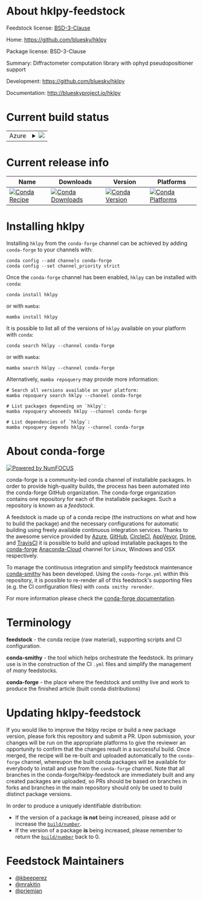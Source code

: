 About hklpy-feedstock
=====================

Feedstock license: [BSD-3-Clause](https://github.com/conda-forge/hklpy-feedstock/blob/main/LICENSE.txt)

Home: https://github.com/bluesky/hklpy

Package license: BSD-3-Clause

Summary: Diffractometer computation library with ophyd pseudopositioner support

Development: https://github.com/bluesky/hklpy

Documentation: http://blueskyproject.io/hklpy

Current build status
====================


<table>
    
  <tr>
    <td>Azure</td>
    <td>
      <details>
        <summary>
          <a href="https://dev.azure.com/conda-forge/feedstock-builds/_build/latest?definitionId=13087&branchName=main">
            <img src="https://dev.azure.com/conda-forge/feedstock-builds/_apis/build/status/hklpy-feedstock?branchName=main">
          </a>
        </summary>
        <table>
          <thead><tr><th>Variant</th><th>Status</th></tr></thead>
          <tbody><tr>
              <td>linux_64_python3.10.____cpython</td>
              <td>
                <a href="https://dev.azure.com/conda-forge/feedstock-builds/_build/latest?definitionId=13087&branchName=main">
                  <img src="https://dev.azure.com/conda-forge/feedstock-builds/_apis/build/status/hklpy-feedstock?branchName=main&jobName=linux&configuration=linux%20linux_64_python3.10.____cpython" alt="variant">
                </a>
              </td>
            </tr><tr>
              <td>linux_64_python3.11.____cpython</td>
              <td>
                <a href="https://dev.azure.com/conda-forge/feedstock-builds/_build/latest?definitionId=13087&branchName=main">
                  <img src="https://dev.azure.com/conda-forge/feedstock-builds/_apis/build/status/hklpy-feedstock?branchName=main&jobName=linux&configuration=linux%20linux_64_python3.11.____cpython" alt="variant">
                </a>
              </td>
            </tr><tr>
              <td>linux_64_python3.8.____cpython</td>
              <td>
                <a href="https://dev.azure.com/conda-forge/feedstock-builds/_build/latest?definitionId=13087&branchName=main">
                  <img src="https://dev.azure.com/conda-forge/feedstock-builds/_apis/build/status/hklpy-feedstock?branchName=main&jobName=linux&configuration=linux%20linux_64_python3.8.____cpython" alt="variant">
                </a>
              </td>
            </tr><tr>
              <td>linux_64_python3.9.____73_pypy</td>
              <td>
                <a href="https://dev.azure.com/conda-forge/feedstock-builds/_build/latest?definitionId=13087&branchName=main">
                  <img src="https://dev.azure.com/conda-forge/feedstock-builds/_apis/build/status/hklpy-feedstock?branchName=main&jobName=linux&configuration=linux%20linux_64_python3.9.____73_pypy" alt="variant">
                </a>
              </td>
            </tr><tr>
              <td>linux_64_python3.9.____cpython</td>
              <td>
                <a href="https://dev.azure.com/conda-forge/feedstock-builds/_build/latest?definitionId=13087&branchName=main">
                  <img src="https://dev.azure.com/conda-forge/feedstock-builds/_apis/build/status/hklpy-feedstock?branchName=main&jobName=linux&configuration=linux%20linux_64_python3.9.____cpython" alt="variant">
                </a>
              </td>
            </tr>
          </tbody>
        </table>
      </details>
    </td>
  </tr>
</table>

Current release info
====================

| Name | Downloads | Version | Platforms |
| --- | --- | --- | --- |
| [![Conda Recipe](https://img.shields.io/badge/recipe-hklpy-green.svg)](https://anaconda.org/conda-forge/hklpy) | [![Conda Downloads](https://img.shields.io/conda/dn/conda-forge/hklpy.svg)](https://anaconda.org/conda-forge/hklpy) | [![Conda Version](https://img.shields.io/conda/vn/conda-forge/hklpy.svg)](https://anaconda.org/conda-forge/hklpy) | [![Conda Platforms](https://img.shields.io/conda/pn/conda-forge/hklpy.svg)](https://anaconda.org/conda-forge/hklpy) |

Installing hklpy
================

Installing `hklpy` from the `conda-forge` channel can be achieved by adding `conda-forge` to your channels with:

```
conda config --add channels conda-forge
conda config --set channel_priority strict
```

Once the `conda-forge` channel has been enabled, `hklpy` can be installed with `conda`:

```
conda install hklpy
```

or with `mamba`:

```
mamba install hklpy
```

It is possible to list all of the versions of `hklpy` available on your platform with `conda`:

```
conda search hklpy --channel conda-forge
```

or with `mamba`:

```
mamba search hklpy --channel conda-forge
```

Alternatively, `mamba repoquery` may provide more information:

```
# Search all versions available on your platform:
mamba repoquery search hklpy --channel conda-forge

# List packages depending on `hklpy`:
mamba repoquery whoneeds hklpy --channel conda-forge

# List dependencies of `hklpy`:
mamba repoquery depends hklpy --channel conda-forge
```


About conda-forge
=================

[![Powered by
NumFOCUS](https://img.shields.io/badge/powered%20by-NumFOCUS-orange.svg?style=flat&colorA=E1523D&colorB=007D8A)](https://numfocus.org)

conda-forge is a community-led conda channel of installable packages.
In order to provide high-quality builds, the process has been automated into the
conda-forge GitHub organization. The conda-forge organization contains one repository
for each of the installable packages. Such a repository is known as a *feedstock*.

A feedstock is made up of a conda recipe (the instructions on what and how to build
the package) and the necessary configurations for automatic building using freely
available continuous integration services. Thanks to the awesome service provided by
[Azure](https://azure.microsoft.com/en-us/services/devops/), [GitHub](https://github.com/),
[CircleCI](https://circleci.com/), [AppVeyor](https://www.appveyor.com/),
[Drone](https://cloud.drone.io/welcome), and [TravisCI](https://travis-ci.com/)
it is possible to build and upload installable packages to the
[conda-forge](https://anaconda.org/conda-forge) [Anaconda-Cloud](https://anaconda.org/)
channel for Linux, Windows and OSX respectively.

To manage the continuous integration and simplify feedstock maintenance
[conda-smithy](https://github.com/conda-forge/conda-smithy) has been developed.
Using the ``conda-forge.yml`` within this repository, it is possible to re-render all of
this feedstock's supporting files (e.g. the CI configuration files) with ``conda smithy rerender``.

For more information please check the [conda-forge documentation](https://conda-forge.org/docs/).

Terminology
===========

**feedstock** - the conda recipe (raw material), supporting scripts and CI configuration.

**conda-smithy** - the tool which helps orchestrate the feedstock.
                   Its primary use is in the construction of the CI ``.yml`` files
                   and simplify the management of *many* feedstocks.

**conda-forge** - the place where the feedstock and smithy live and work to
                  produce the finished article (built conda distributions)


Updating hklpy-feedstock
========================

If you would like to improve the hklpy recipe or build a new
package version, please fork this repository and submit a PR. Upon submission,
your changes will be run on the appropriate platforms to give the reviewer an
opportunity to confirm that the changes result in a successful build. Once
merged, the recipe will be re-built and uploaded automatically to the
`conda-forge` channel, whereupon the built conda packages will be available for
everybody to install and use from the `conda-forge` channel.
Note that all branches in the conda-forge/hklpy-feedstock are
immediately built and any created packages are uploaded, so PRs should be based
on branches in forks and branches in the main repository should only be used to
build distinct package versions.

In order to produce a uniquely identifiable distribution:
 * If the version of a package **is not** being increased, please add or increase
   the [``build/number``](https://docs.conda.io/projects/conda-build/en/latest/resources/define-metadata.html#build-number-and-string).
 * If the version of a package **is** being increased, please remember to return
   the [``build/number``](https://docs.conda.io/projects/conda-build/en/latest/resources/define-metadata.html#build-number-and-string)
   back to 0.

Feedstock Maintainers
=====================

* [@kbeeperez](https://github.com/kbeeperez/)
* [@mrakitin](https://github.com/mrakitin/)
* [@prjemian](https://github.com/prjemian/)

